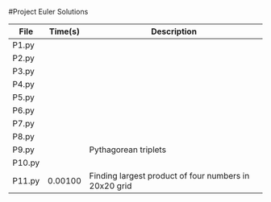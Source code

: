 #Project Euler Solutions

| File    | Time(s) | Description                                                   |
| ------- | ------- | ------------------------------------------------------------- |
| P1.py   |         |                                                               |
| P2.py   |         |                                                               |
| P3.py   |         |                                                               |
| P4.py   |         |                                                               |
| P5.py   |         |                                                               |
| P6.py   |         |                                                               |
| P7.py   |         |                                                               |
| P8.py   |         |                                                               |
| P9.py   |         | Pythagorean triplets                                          | 
| P10.py  |         |                                                               | 
| P11.py  | 0.00100 | Finding largest product of four numbers in 20x20 grid         | 
